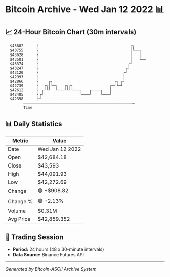 # Bitcoin Archive - Wed Jan 12 2022 📊

## 📈 24-Hour Bitcoin Chart (30m intervals)

```
  $43882      ┤                                        ┌┐      
  $43755      ┤                                        │└──┐   
  $43628      ┤                                        │   │   
  $43501      ┤                                        │   └── 
  $43374      ┤                                       ┌┘       
  $43247      ┤                                      ┌┘        
  $43120      ┤                                     ┌┘         
  $42993      ┤                                     │          
  $42866      ┤    ┌┐                           ┌┐ ┌┘          
  $42739      ┤  ┌┐│└─┐   ┌┐┌┐                ┌─┘└─┘           
  $42612      ┤ ┌┘└┘  └───┘└┘└───┐   ┌────┐   │                
  $42485      ┤┌┘                └───┘    └───┘                
  $42358      ┼┘                                               
        ────────────────────────────────────────────────→
        Time
```

## 📊 Daily Statistics

| Metric | Value |
|--------|-------|
| Date | Wed Jan 12 2022 |
| Open | $42,684.18 |
| Close | $43,593 |
| High | $44,091.93 |
| Low | $42,272.69 |
| Change | 🟢 +$908.82 |
| Change % | 🟢 +2.13% |
| Volume | $0.31M |
| Avg Price | $42,859.352 |

## 📅 Trading Session

- **Period:** 24 hours (48 x 30-minute intervals)
- **Data Source:** Binance Futures API

---
*Generated by Bitcoin-ASCII Archive System*
